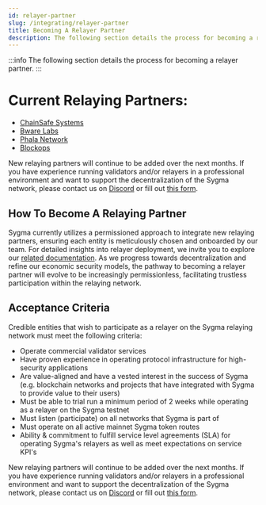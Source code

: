```yaml
---
id: relayer-partner
slug: /integrating/relayer-partner
title: Becoming A Relayer Partner
description: The following section details the process for becoming a relayer partner.
---
```


:::info
The following section details the process for becoming a relayer partner.
:::

# Current Relaying Partners:

- [ChainSafe Systems](https://chainsafe.io)
- [Bware Labs](https://bwarelabs.com/)
- [Phala Network](https://phala.network/)
- [Blockops](https://www.blockops.network/) 

New relaying partners will continue to be added over the next months. If you have experience running validators and/or relayers in a professional environment and want to support the decentralization of the Sygma network, please contact us on [Discord](https://discord.gg/Qdf6GyNB5J) or fill out [this form](https://share.hsforms.com/1K4-T_yaKSp6F06FGk4wsSgnmy2x).

## How To Become A Relaying Partner

Sygma currently utilizes a permissioned approach to integrate new relaying partners, ensuring each entity is meticulously chosen and onboarded by our team. For detailed insights into relayer deployment, we invite you to explore our [related documentation](https://github.com/sygmaprotocol/sygma-relayer-deployment). As we progress towards decentralization and refine our economic security models, the pathway to becoming a relayer partner will evolve to be increasingly permissionless, facilitating trustless participation within the relaying network.

## Acceptance Criteria

Credible entities that wish to participate as a relayer on the Sygma relaying network must meet the following criteria: 
- Operate commercial validator services
- Have proven experience in operating protocol infrastructure for high-security applications
- Are value-aligned and have a vested interest in the success of Sygma (e.g. blockchain networks and projects that have integrated with Sygma to provide value to their users)
- Must be able to trial run a minimum period of 2 weeks while operating as a relayer on the Sygma testnet 
- Must listen (participate) on all networks that Sygma is part of
- Must operate on all active mainnet Sygma token routes
- Ability & commitment to fulfill service level agreements (SLA) for operating Sygma's relayers as well as meet expectations on service KPI's

New relaying partners will continue to be added over the next months. If you have experience running validators and/or relayers in a professional environment and want to support the decentralization of the Sygma network, please contact us on [Discord](https://discord.gg/Qdf6GyNB5J) or fill out [this form](https://share.hsforms.com/1K4-T_yaKSp6F06FGk4wsSgnmy2x).
